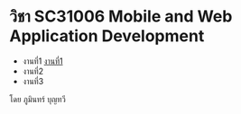 <html>  
</head>
  <body>
    <h1>วิชา SC31006 Mobile and Web Application Development</h1>
    <ul>
      <li>งานที่1 <a href="work1.html">งานที่1</a></li>
      <li>งานที่2</li>
      <li>งานที่3</li>
    </ul>
    <div class="footer">โดย ภูมินทร์ บุญทวี</div>
  </body>
</html>
